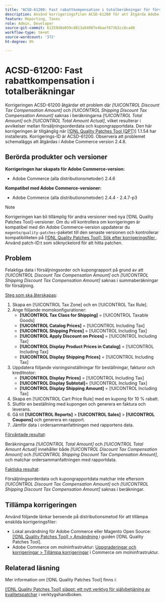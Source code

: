 ```yaml
---
title: "ACSD-61200: Fast rabattkompensation i totalberäkningar för försäljning"
description: Använd korrigeringsfilen ACSD-61200 för att åtgärda Adobe Commerce-problemet där *[!UICONTROL Discount Tax Compensation Amount]* och *[!UICONTROL Shipping Discount Tax Compensation Amount]* saknas i summaberäkningarna, vilket ger skillnader mellan försäljningsorderdata och kupongrapportdata.
feature: Reporting, Taxes
role: Admin, Developer
source-git-commit: 61259d8e059cd813a84907e4baef873b2cc8cad0
workflow-type: tm+mt
source-wordcount: '372'
ht-degree: 0%

---
```


# ACSD-61200: Fast rabattkompensation i totalberäkningar

Korrigeringen ACSD-61200 åtgärdar ett problem där *[!UICONTROL Discount Tax Compensation Amount]* och *[!UICONTROL Shipping Discount Tax Compensation Amount]* saknas i beräkningarna *[!UICONTROL Total Amount]* och *[!UICONTROL Total Amount Actual]*, vilket resulterar i avvikelser mellan försäljningsorderdata och kupongrapportdata. Den här korrigeringen är tillgänglig när [[!DNL Quality Patches Tool (QPT)]](/help/tools/quality-patches-tool/quality-patches-tool-to-self-serve-quality-patches.md) 1.1.54 har installerats. Korrigerings-ID är ACSD-61200. Observera att problemet schemaläggs att åtgärdas i Adobe Commerce version 2.4.8.

## Berörda produkter och versioner

**Korrigeringen har skapats för Adobe Commerce-version:**

- Adobe Commerce (alla distributionsmetoder) 2.4.6

**Kompatibel med Adobe Commerce-versioner:**

- Adobe Commerce (alla distributionsmetoder) 2.4.4 - 2.4.7-p3

>[!NOTE]
>
>Korrigeringen kan bli tillämplig för andra versioner med nya [!DNL Quality Patches Tool]-versioner. Om du vill kontrollera om korrigeringen är kompatibel med din Adobe Commerce-version uppdaterar du `magento/quality-patches`-paketet till den senaste versionen och kontrollerar kompatibiliteten på [[!DNL Quality Patches Tool]: Sök efter korrigeringsfiler ](https://experienceleague.adobe.com/tools/commerce-quality-patches/index.html?lang=sv-SE). Använd patch-ID:t som söknyckelord för att hitta patchen.

## Problem

Felaktiga data i försäljningsorder och kupongrapport på grund av att *[!UICONTROL Discount Tax Compensation Amount]* och *[!UICONTROL Shipping Discount Tax Compensation Amount]* saknas i summaberäkningar för försäljning.

<u>Steg som ska återskapas</u>:

1. Skapa en [!UICONTROL Tax Zone] och en [!UICONTROL Tax Rule].
1. Ange följande momskonfigurationer:
   - **[!UICONTROL Tax Class for Shipping]** = [!UICONTROL Taxable Goods]
   - **[!UICONTROL Catalog Prices]** = [!UICONTROL Including Tax]
   - **[!UICONTROL Shipping Prices]** = [!UICONTROL Including Tax]
   - **[!UICONTROL Apply Discount on Prices]** = [!UICONTROL Including Tax]
   - **[!UICONTROL Display Product Prices in Catalog]** = [!UICONTROL Including Tax]
   - **[!UICONTROL Display Shipping Prices]** = [!UICONTROL Including Tax]
1. Uppdatera följande visningsinställningar för beställningar, fakturor och kreditnotor:
   - **[!UICONTROL Display Prices]** = [!UICONTROL Including Tax]
   - **[!UICONTROL Display Subtotal]**= [!UICONTROL Including Tax]
   - **[!UICONTROL Display Shipping Amount]** = [!UICONTROL Including Tax]
1. Skapa en [!UICONTROL Cart Price Rule] med en kupong för 10 % rabatt.
1. Slutför en beställning med kupongen och generera en faktura och leverans.
1. Gå till **[!UICONTROL Reports]** > **[!UICONTROL Sales]** > **[!UICONTROL Coupons]** och generera en rapport.
1. Jämför data i ordersammanfattningen med rapportens data.

<u>Förväntade resultat</u>:

Beräkningarna *[!UICONTROL Total Amount]* och *[!UICONTROL Total Amount Actual]* innehåller både *[!UICONTROL Discount Tax Compensation Amount]* och *[!UICONTROL Shipping Discount Tax Compensation Amount]*, och matchar ordersammanfattningen med rapportdata.

<u>Faktiska resultat</u>:

Försäljningsorderdata och kupongrapportdata matchar inte eftersom *[!UICONTROL Discount Tax Compensation Amount]* och *[!UICONTROL Shipping Discount Tax Compensation Amount]* saknas i beräkningar.

## Tillämpa korrigeringen

Använd följande länkar beroende på distributionsmetod för att tillämpa enskilda korrigeringsfiler:

- Lokal användning för Adobe Commerce eller Magento Open Source: [[!DNL Quality Patches Tool] > Användning ](/help/tools/quality-patches-tool/usage.md) i guiden [!DNL Quality Patches Tool].
- Adobe Commerce om molninfrastruktur: [Uppgraderingar och korrigeringar > Tillämpa korrigeringar](https://experienceleague.adobe.com/docs/commerce-cloud-service/user-guide/develop/upgrade/apply-patches.html?lang=sv-SE) i Commerce om molninfrastruktur.

## Relaterad läsning

Mer information om [!DNL Quality Patches Tool] finns i:

[[!DNL Quality Patches Tool] släppt: ett nytt verktyg för självbetjäning av kvalitetspatchar](https://experienceleague.adobe.com/sv/docs/commerce-knowledge-base/kb/announcements/commerce-announcements/magento-quality-patches-released-new-tool-to-self-serve-quality-patches) i verktygshandboken.

